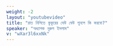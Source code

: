 ```yaml
---
weight: -2
layout: "youtubevideo"
title: "রাত নিশিতে কুকুরের ঘেউ ঘেউ শুনলে কি করবো?"
speaker: "অধ্যাপক নূরুল ইসলাম"
v: "wXar3l6xxNk"
---
```

